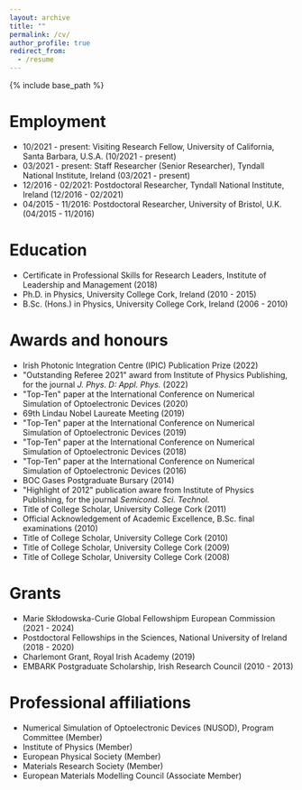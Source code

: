 ```yaml
---
layout: archive
title: ""
permalink: /cv/
author_profile: true
redirect_from:
  - /resume
---
```


{% include base_path %}

Employment
======
* 10/2021 - present: Visiting Research Fellow, University of California, Santa Barbara, U.S.A. (10/2021 - present)
* 03/2021 - present: Staff Researcher (Senior Researcher), Tyndall National Institute, Ireland (03/2021 - present)
* 12/2016 - 02/2021: Postdoctoral Researcher, Tyndall National Institute, Ireland (12/2016 - 02/2021)
* 04/2015 - 11/2016: Postdoctoral Researcher, University of Bristol, U.K. (04/2015 - 11/2016)


Education
======
* Certificate in Professional Skills for Research Leaders, Institute of Leadership and Management (2018)
* Ph.D. in Physics, University College Cork, Ireland (2010 - 2015)
* B.Sc. (Hons.) in Physics, University College Cork, Ireland (2006 - 2010)

  
Awards and honours
======
* Irish Photonic Integration Centre (IPIC) Publication Prize (2022)
* "Outstanding Referee 2021" award from Institute of Physics Publishing, for the journal *J. Phys. D: Appl. Phys.* (2022)
* "Top-Ten" paper at the International Conference on Numerical Simulation of Optoelectronic Devices (2020)
* 69th Lindau Nobel Laureate Meeting (2019)
* "Top-Ten" paper at the International Conference on Numerical Simulation of Optoelectronic Devices (2019)
* "Top-Ten" paper at the International Conference on Numerical Simulation of Optoelectronic Devices (2018)
* "Top-Ten" paper at the International Conference on Numerical Simulation of Optoelectronic Devices (2016)
* BOC Gases Postgraduate Bursary (2014)
* "Highlight of 2012" publication aware from Institute of Physics Publishing, for the journal *Semicond. Sci. Technol.*
* Title of College Scholar, University College Cork (2011)
* Official Acknowledgement of Academic Excellence, B.Sc. final examinations (2010)
* Title of College Scholar, University College Cork (2010)
* Title of College Scholar, University College Cork (2009)
* Title of College Scholar, University College Cork (2008)

  
Grants
======
* Marie Skłodowska-Curie Global Fellowshipm European Commission (2021 - 2024)
* Postdoctoral Fellowships in the Sciences, National University of Ireland (2018 - 2020)
* Charlemont Grant, Royal Irish Academy (2019)
* EMBARK Postgraduate Scholarship, Irish Research Council (2010 - 2013)
 
  
Professional affiliations
======
* Numerical Simulation of Optoelectronic Devices (NUSOD), Program Committee (Member)
* Institute of Physics (Member)
* European Physical Society (Member)
* Materials Research Society (Member)
* European Materials Modelling Council (Associate Member) 
